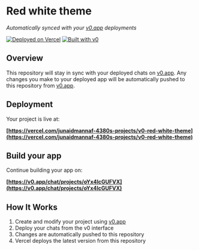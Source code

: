 # Red white theme

*Automatically synced with your [v0.app](https://v0.app) deployments*

[![Deployed on Vercel](https://img.shields.io/badge/Deployed%20on-Vercel-black?style=for-the-badge&logo=vercel)](https://vercel.com/junaidmannaf-4380s-projects/v0-red-white-theme)
[![Built with v0](https://img.shields.io/badge/Built%20with-v0.app-black?style=for-the-badge)](https://v0.app/chat/projects/oYx4lcGUFVX)

## Overview

This repository will stay in sync with your deployed chats on [v0.app](https://v0.app).
Any changes you make to your deployed app will be automatically pushed to this repository from [v0.app](https://v0.app).

## Deployment

Your project is live at:

**[https://vercel.com/junaidmannaf-4380s-projects/v0-red-white-theme](https://vercel.com/junaidmannaf-4380s-projects/v0-red-white-theme)**

## Build your app

Continue building your app on:

**[https://v0.app/chat/projects/oYx4lcGUFVX](https://v0.app/chat/projects/oYx4lcGUFVX)**

## How It Works

1. Create and modify your project using [v0.app](https://v0.app)
2. Deploy your chats from the v0 interface
3. Changes are automatically pushed to this repository
4. Vercel deploys the latest version from this repository